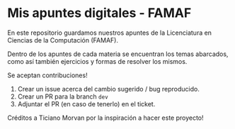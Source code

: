 # Mis apuntes digitales - FAMAF

En este repositorio guardamos nuestros apuntes de la Licenciatura en Ciencias de la Computación (FAMAF).

Dentro de los apuntes de cada materia se encuentran los temas abarcados, como así también ejercicios y formas de resolver los mismos.

Se aceptan contribuciones! 

1. Crear un issue acerca del cambio sugerido / bug reproducido. 
2. Crear un PR para la branch `dev`
3. Adjuntar el PR (en caso de tenerlo) en el ticket.  

Créditos a Ticiano Morvan por la inspiración a hacer este proyecto!
